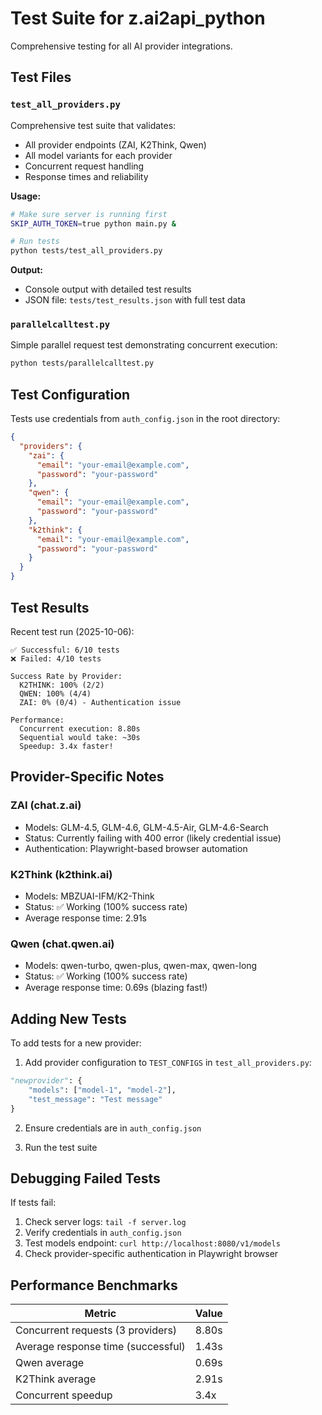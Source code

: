 # Test Suite for z.ai2api_python

Comprehensive testing for all AI provider integrations.

## Test Files

### `test_all_providers.py`
Comprehensive test suite that validates:
- All provider endpoints (ZAI, K2Think, Qwen)
- All model variants for each provider
- Concurrent request handling
- Response times and reliability

**Usage:**
```bash
# Make sure server is running first
SKIP_AUTH_TOKEN=true python main.py &

# Run tests
python tests/test_all_providers.py
```

**Output:**
- Console output with detailed test results
- JSON file: `tests/test_results.json` with full test data

### `parallelcalltest.py` 
Simple parallel request test demonstrating concurrent execution:
```bash
python tests/parallelcalltest.py
```

## Test Configuration

Tests use credentials from `auth_config.json` in the root directory:
```json
{
  "providers": {
    "zai": {
      "email": "your-email@example.com",
      "password": "your-password"
    },
    "qwen": {
      "email": "your-email@example.com",
      "password": "your-password"
    },
    "k2think": {
      "email": "your-email@example.com",
      "password": "your-password"
    }
  }
}
```

## Test Results

Recent test run (2025-10-06):
```
✅ Successful: 6/10 tests
❌ Failed: 4/10 tests

Success Rate by Provider:
  K2THINK: 100% (2/2)
  QWEN: 100% (4/4)
  ZAI: 0% (0/4) - Authentication issue

Performance:
  Concurrent execution: 8.80s
  Sequential would take: ~30s
  Speedup: 3.4x faster!
```

## Provider-Specific Notes

### ZAI (chat.z.ai)
- Models: GLM-4.5, GLM-4.6, GLM-4.5-Air, GLM-4.6-Search
- Status: Currently failing with 400 error (likely credential issue)
- Authentication: Playwright-based browser automation

### K2Think (k2think.ai)
- Models: MBZUAI-IFM/K2-Think
- Status: ✅ Working (100% success rate)
- Average response time: 2.91s

### Qwen (chat.qwen.ai)
- Models: qwen-turbo, qwen-plus, qwen-max, qwen-long
- Status: ✅ Working (100% success rate)  
- Average response time: 0.69s (blazing fast!)

## Adding New Tests

To add tests for a new provider:

1. Add provider configuration to `TEST_CONFIGS` in `test_all_providers.py`:
```python
"newprovider": {
    "models": ["model-1", "model-2"],
    "test_message": "Test message"
}
```

2. Ensure credentials are in `auth_config.json`

3. Run the test suite

## Debugging Failed Tests

If tests fail:

1. Check server logs: `tail -f server.log`
2. Verify credentials in `auth_config.json`
3. Test models endpoint: `curl http://localhost:8080/v1/models`
4. Check provider-specific authentication in Playwright browser

## Performance Benchmarks

| Metric | Value |
|--------|-------|
| Concurrent requests (3 providers) | 8.80s |
| Average response time (successful) | 1.43s |
| Qwen average | 0.69s |
| K2Think average | 2.91s |
| Concurrent speedup | 3.4x |

